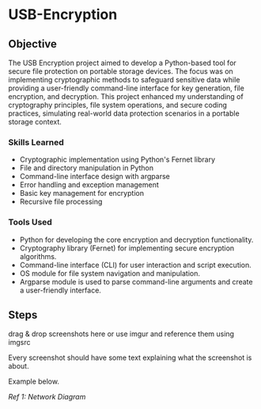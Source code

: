 # USB-Encryption

## Objective

The USB Encryption project aimed to develop a Python-based tool for secure file protection on portable storage devices. The focus was on implementing cryptographic methods to safeguard sensitive data while providing a user-friendly command-line interface for key generation, file encryption, and decryption. This project enhanced my understanding of cryptography principles, file system operations, and secure coding practices, simulating real-world data protection scenarios in a portable storage context.


### Skills Learned

- Cryptographic implementation using Python's Fernet library
- File and directory manipulation in Python
- Command-line interface design with argparse
- Error handling and exception management
- Basic key management for encryption
- Recursive file processing


### Tools Used

- Python for developing the core encryption and decryption functionality.
- Cryptography library (Fernet) for implementing secure encryption algorithms.
- Command-line interface (CLI) for user interaction and script execution.
- OS module for file system navigation and manipulation.
- Argparse module is used to parse command-line arguments and create a user-friendly interface.


## Steps
drag & drop screenshots here or use imgur and reference them using imgsrc

Every screenshot should have some text explaining what the screenshot is about.

Example below.

*Ref 1: Network Diagram*
